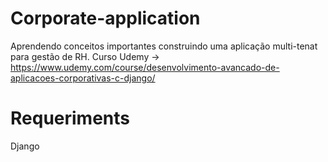 # Corporate-application
Aprendendo conceitos importantes construindo uma aplicação multi-tenat para gestão de RH.
Curso Udemy -> https://www.udemy.com/course/desenvolvimento-avancado-de-aplicacoes-corporativas-c-django/

# Requeriments
Django
